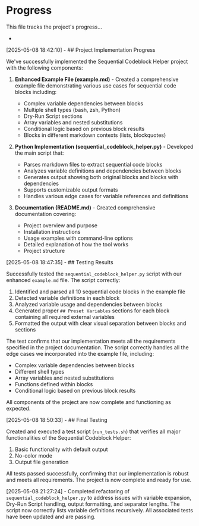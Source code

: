# Progress

This file tracks the project's progress...

*
[2025-05-08 18:42:10] - ## Project Implementation Progress

We've successfully implemented the Sequential Codeblock Helper project with the following components:

1. **Enhanced Example File (example.md)** - Created a comprehensive example file demonstrating various use cases for sequential code blocks including:
   - Complex variable dependencies between blocks
   - Multiple shell types (bash, zsh, Python)
   - Dry-Run Script sections
   - Array variables and nested substitutions
   - Conditional logic based on previous block results
   - Blocks in different markdown contexts (lists, blockquotes)

2. **Python Implementation (sequential_codeblock_helper.py)** - Developed the main script that:
   - Parses markdown files to extract sequential code blocks
   - Analyzes variable definitions and dependencies between blocks
   - Generates output showing both original blocks and blocks with dependencies
   - Supports customizable output formats
   - Handles various edge cases for variable references and definitions

3. **Documentation (README.md)** - Created comprehensive documentation covering:
   - Project overview and purpose
   - Installation instructions
   - Usage examples with command-line options
   - Detailed explanation of how the tool works
   - Project structure

[2025-05-08 18:47:35] - ## Testing Results

Successfully tested the `sequential_codeblock_helper.py` script with our enhanced `example.md` file. The script correctly:

1. Identified and parsed all 10 sequential code blocks in the example file
2. Detected variable definitions in each block
3. Analyzed variable usage and dependencies between blocks
4. Generated proper `## Preset Variables` sections for each block containing all required external variables
5. Formatted the output with clear visual separation between blocks and sections

The test confirms that our implementation meets all the requirements specified in the project documentation. The script correctly handles all the edge cases we incorporated into the example file, including:

- Complex variable dependencies between blocks
- Different shell types
- Array variables and nested substitutions
- Functions defined within blocks
- Conditional logic based on previous block results

All components of the project are now complete and functioning as expected.

[2025-05-08 18:50:33] - ## Final Testing

Created and executed a test script (`run_tests.sh`) that verifies all major functionalities of the Sequential Codeblock Helper:

1. Basic functionality with default output
2. No-color mode
3. Output file generation

All tests passed successfully, confirming that our implementation is robust and meets all requirements. The project is now complete and ready for use.

[2025-05-08 21:27:24] - Completed refactoring of `sequential_codeblock_helper.py` to address issues with variable expansion, Dry-Run Script handling, output formatting, and separator lengths. The script now correctly lists variable definitions recursively. All associated tests have been updated and are passing.
